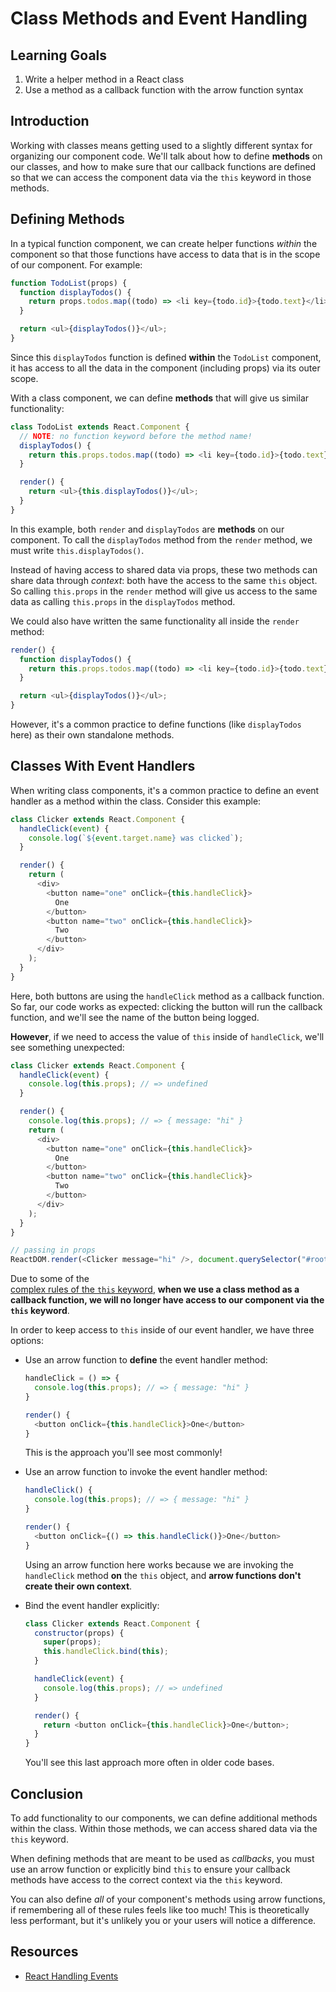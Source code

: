 # Class Methods and Event Handling

## Learning Goals

1. Write a helper method in a React class
2. Use a method as a callback function with the arrow function syntax

## Introduction

Working with classes means getting used to a slightly different syntax for
organizing our component code. We'll talk about how to define **methods** on our
classes, and how to make sure that our callback functions are defined so that we
can access the component data via the `this` keyword in those methods.

## Defining Methods

In a typical function component, we can create helper functions _within_ the
component so that those functions have access to data that is in the scope of
our component. For example:

```js
function TodoList(props) {
  function displayTodos() {
    return props.todos.map((todo) => <li key={todo.id}>{todo.text}</li>);
  }

  return <ul>{displayTodos()}</ul>;
}
```

Since this `displayTodos` function is defined **within** the `TodoList`
component, it has access to all the data in the component (including props) via
its outer scope.

With a class component, we can define **methods** that will give us similar
functionality:

```js
class TodoList extends React.Component {
  // NOTE: no function keyword before the method name!
  displayTodos() {
    return this.props.todos.map((todo) => <li key={todo.id}>{todo.text}</li>);
  }

  render() {
    return <ul>{this.displayTodos()}</ul>;
  }
}
```

In this example, both `render` and `displayTodos` are **methods** on our
component. To call the `displayTodos` method from the `render` method, we must
write `this.displayTodos()`.

Instead of having access to shared data via props, these two methods can share
data through _context_: both have the access to the same `this` object. So
calling `this.props` in the `render` method will give us access to the same data
as calling `this.props` in the `displayTodos` method.

We could also have written the same functionality all inside the `render` method:

```js
render() {
  function displayTodos() {
    return this.props.todos.map((todo) => <li key={todo.id}>{todo.text}</li>);
  }

  return <ul>{displayTodos()}</ul>;
}
```

However, it's a common practice to define functions (like `displayTodos` here)
as their own standalone methods.

## Classes With Event Handlers

When writing class components, it's a common practice to define an event handler
as a method within the class. Consider this example:

```js
class Clicker extends React.Component {
  handleClick(event) {
    console.log(`${event.target.name} was clicked`);
  }

  render() {
    return (
      <div>
        <button name="one" onClick={this.handleClick}>
          One
        </button>
        <button name="two" onClick={this.handleClick}>
          Two
        </button>
      </div>
    );
  }
}
```

Here, both buttons are using the `handleClick` method as a callback function. So
far, our code works as expected: clicking the button will run the callback
function, and we'll see the name of the button being logged.

**However**, if we need to access the value of `this` inside of `handleClick`,
we'll see something unexpected:

```js
class Clicker extends React.Component {
  handleClick(event) {
    console.log(this.props); // => undefined
  }

  render() {
    console.log(this.props); // => { message: "hi" }
    return (
      <div>
        <button name="one" onClick={this.handleClick}>
          One
        </button>
        <button name="two" onClick={this.handleClick}>
          Two
        </button>
      </div>
    );
  }
}

// passing in props
ReactDOM.render(<Clicker message="hi" />, document.querySelector("#root"));
```

Due to some of the  
[complex rules of the `this` keyword](https://developer.mozilla.org/en-US/docs/Web/JavaScript/Reference/Operators/this),
**when we use a class method as a callback function, we will no longer have
access to our component via the `this` keyword**.

In order to keep access to `this` inside of our event handler, we have three
options:

- Use an arrow function to **define** the event handler method:

  ```js
  handleClick = () => {
    console.log(this.props); // => { message: "hi" }
  }

  render() {
    <button onClick={this.handleClick}>One</button>
  }
  ```

  This is the approach you'll see most commonly!

- Use an arrow function to invoke the event handler method:

  ```js
  handleClick() {
    console.log(this.props); // => { message: "hi" }
  }

  render() {
    <button onClick={() => this.handleClick()}>One</button>
  }
  ```

  Using an arrow function here works because we are invoking the `handleClick`
  method **on** the `this` object, and **arrow functions don't create their own
  context**.

- Bind the event handler explicitly:

  ```js
  class Clicker extends React.Component {
    constructor(props) {
      super(props);
      this.handleClick.bind(this);
    }

    handleClick(event) {
      console.log(this.props); // => undefined
    }

    render() {
      return <button onClick={this.handleClick}>One</button>;
    }
  }
  ```

  You'll see this last approach more often in older code bases.

## Conclusion

To add functionality to our components, we can define additional methods within
the class. Within those methods, we can access shared data via the `this`
keyword.

When defining methods that are meant to be used as _callbacks_, you must use an
arrow function or explicitly bind `this` to ensure your callback methods have
access to the correct context via the `this` keyword.

You can also define _all_ of your component's methods using arrow functions, if
remembering all of these rules feels like too much! This is theoretically less
performant, but it's unlikely you or your users will notice a difference.

## Resources

- [React Handling Events](https://reactjs.org/docs/handling-events.html)
